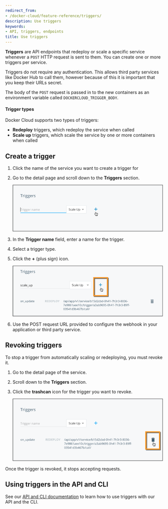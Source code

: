 ```yaml
---
redirect_from:
- /docker-cloud/feature-reference/triggers/
description: Use triggers
keywords:
- API, triggers, endpoints
title: Use triggers
---
```


**Triggers** are API endpoints that redeploy or scale a specific service
whenever a `POST` HTTP request is sent to them. You can create one or more
triggers per service.

Triggers do not require any authentication. This allows third party services
like Docker Hub to call them, however because of this it is important that you
keep their URLs secret.

The body of the `POST` request is passed in to the new containers as an
environment variable called `DOCKERCLOUD_TRIGGER_BODY`.


#### Trigger types

Docker Cloud supports two types of triggers:

* **Redeploy** triggers, which redeploy the service when called
* **Scale up** triggers, which scale the service by one or more containers when called

## Create a trigger

1. Click the name of the service you want to create a trigger for
2. Go to the detail page and scroll down to the **Triggers** section.

    ![](images/triggers-tab-blank.png)

3. In the **Trigger name** field, enter a name for the trigger.
4. Select a trigger type.
5. Click the **+** (plus sign) icon.

    ![](images/new-trigger-created.png)

6. Use the POST request URL provided to configure the webhook in your
application or third party service.

## Revoking triggers

To stop a trigger from automatically scaling or redeploying, you must revoke it.

1. Go to the detail page of the service.
2. Scroll down to the **Triggers** section.
3. Click the **trashcan** icon for the trigger you want to revoke.

    ![](images/revoke-trigger.png)

Once the trigger is revoked, it stops accepting requests.

## Using triggers in the API and CLI

See our [API and CLI documentation](/apidocs/docker-cloud.md#triggers) to learn how to use triggers with our API and the CLI.
